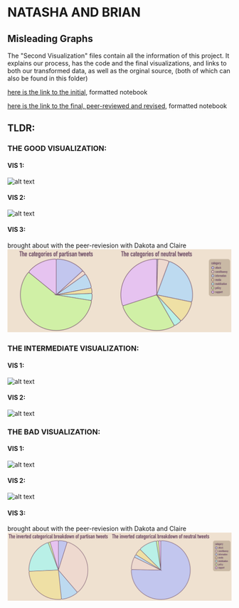 # **NATASHA AND BRIAN**

## **Misleading Graphs**

The "Second Visualization" files contain all the information of this project. It explains our process, has the code and the final visualizations, and links to both our transformed data, as well as the orginal source, (both of which can also be found in this folder)

[here is the link to the initial](https://htmlpreview.github.io/?https://github.com/Brian-Masse/CSC630/blob/main/Group-task3/PART%20II/secondVisualizations.html), formatted notebook

[here is the link to the final, peer-reviewed and revised](https://htmlpreview.github.io/?https://github.com/Brian-Masse/CSC630/blob/main/Group-task3/PART%20II/revised-secondVisualizations.html), formatted notebook

## **TLDR**:

### **THE GOOD VISUALIZATION**:
#### **VIS 1**:
![alt text](https://github.com/CSC630/group-task-3/blob/main/Group%202/final%20visualizations/vis1-good.png)
#### **VIS 2**:
![alt text](https://github.com/CSC630/group-task-3/blob/main/Group%202/final%20visualizations/vis2-good.png)
#### **VIS 3**:
brought about with the peer-reviesion with Dakota and Claire
![alt text](https://github.com/Brian-Masse/CSC630/blob/main/Group-task3/PART%20II/images/vis3-good.png)

### **THE INTERMEDIATE VISUALIZATION**:
#### **VIS 1**:
![alt text](https://github.com/CSC630/group-task-3/blob/main/Group%202/final%20visualizations/vis1-intermediate.png)
#### **VIS 2**:
![alt text](https://github.com/CSC630/group-task-3/blob/main/Group%202/final%20visualizations/vis2-intermideate.png)

### **THE BAD VISUALIZATION**:
#### **VIS 1**:
![alt text](https://github.com/CSC630/group-task-3/blob/main/Group%202/final%20visualizations/vis1-bad.png)
#### **VIS 2**:
![alt text](https://github.com/CSC630/group-task-3/blob/main/Group%202/final%20visualizations/vis2-bad.png)
#### **VIS 3**:
brought about with the peer-reviesion with Dakota and Claire
![alt text](https://github.com/Brian-Masse/CSC630/blob/main/Group-task3/PART%20II/images/vis3-bad.png)



